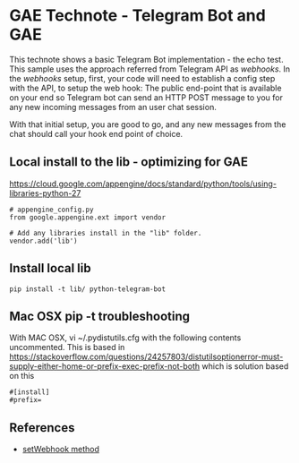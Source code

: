 # GAE Technote - Telegram Bot and GAE

This technote shows a basic Telegram Bot implementation - the echo test. This sample uses the approach referred from Telegram API as *webhooks*. In the *webhooks* setup, first, your code will need to establish a config step with the API, to setup the web hook: The public end-point that is available on your end so Telegram bot can send an HTTP POST message to you for any new incoming messages from an user chat session.

With that initial setup, you are good to go, and any new messages from the chat should call your hook end point of choice.

## Local install to the lib - optimizing for GAE

https://cloud.google.com/appengine/docs/standard/python/tools/using-libraries-python-27

```
# appengine_config.py
from google.appengine.ext import vendor

# Add any libraries install in the "lib" folder.
vendor.add('lib')
```

## Install local lib

```
pip install -t lib/ python-telegram-bot
```

## Mac OSX pip -t troubleshooting

With MAC OSX, vi ~/.pydistutils.cfg with the following contents uncommented.  This is based in https://stackoverflow.com/questions/24257803/distutilsoptionerror-must-supply-either-home-or-prefix-exec-prefix-not-both which is solution based on this

```
#[install]
#prefix=
```

## References

* [setWebhook method](https://core.telegram.org/bots/api#setwebhook)
